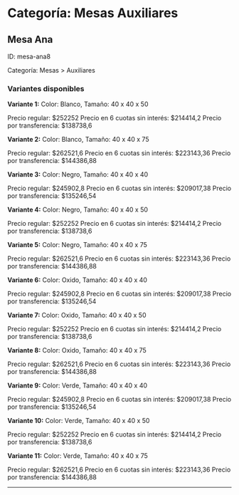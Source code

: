 # Categoría: Mesas Auxiliares

## Mesa Ana

ID: mesa-ana8

Categoría: Mesas > Auxiliares

### Variantes disponibles

**Variante 1:** Color: Blanco, Tamaño: 40 x 40 x 50

Precio regular: $252252
Precio en 6 cuotas sin interés: $214414,2
Precio por transferencia: $138738,6


**Variante 2:** Color: Blanco, Tamaño: 40 x 40 x 75

Precio regular: $262521,6
Precio en 6 cuotas sin interés: $223143,36
Precio por transferencia: $144386,88


**Variante 3:** Color: Negro, Tamaño: 40 x 40 x 40

Precio regular: $245902,8
Precio en 6 cuotas sin interés: $209017,38
Precio por transferencia: $135246,54


**Variante 4:** Color: Negro, Tamaño: 40 x 40 x 50

Precio regular: $252252
Precio en 6 cuotas sin interés: $214414,2
Precio por transferencia: $138738,6


**Variante 5:** Color: Negro, Tamaño: 40 x 40 x 75

Precio regular: $262521,6
Precio en 6 cuotas sin interés: $223143,36
Precio por transferencia: $144386,88


**Variante 6:** Color: Oxido, Tamaño: 40 x 40 x 40

Precio regular: $245902,8
Precio en 6 cuotas sin interés: $209017,38
Precio por transferencia: $135246,54


**Variante 7:** Color: Oxido, Tamaño: 40 x 40 x 50

Precio regular: $252252
Precio en 6 cuotas sin interés: $214414,2
Precio por transferencia: $138738,6


**Variante 8:** Color: Oxido, Tamaño: 40 x 40 x 75

Precio regular: $262521,6
Precio en 6 cuotas sin interés: $223143,36
Precio por transferencia: $144386,88


**Variante 9:** Color: Verde, Tamaño: 40 x 40 x 40

Precio regular: $245902,8
Precio en 6 cuotas sin interés: $209017,38
Precio por transferencia: $135246,54


**Variante 10:** Color: Verde, Tamaño: 40 x 40 x 50

Precio regular: $252252
Precio en 6 cuotas sin interés: $214414,2
Precio por transferencia: $138738,6


**Variante 11:** Color: Verde, Tamaño: 40 x 40 x 75

Precio regular: $262521,6
Precio en 6 cuotas sin interés: $223143,36
Precio por transferencia: $144386,88


---

